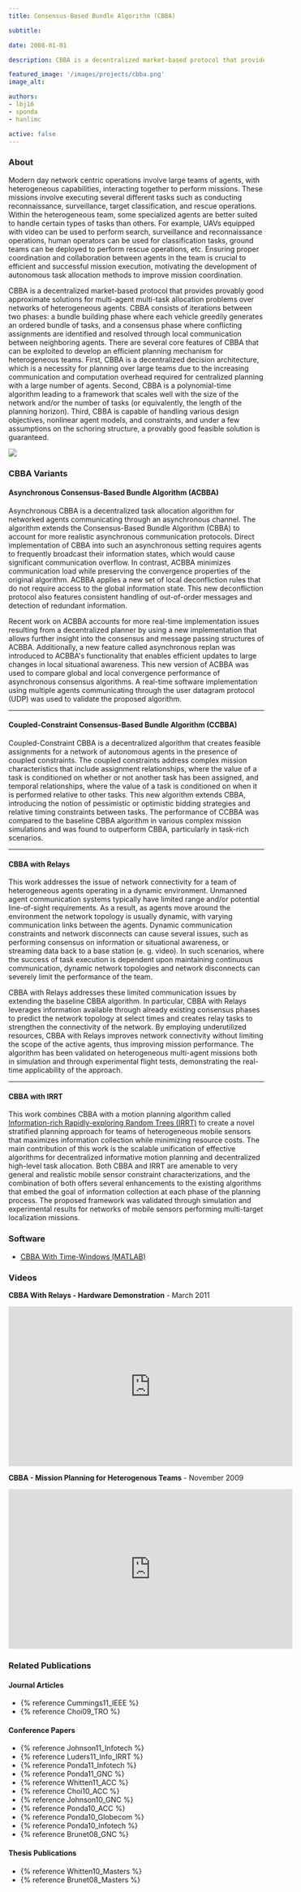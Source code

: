 ```yaml
---
title: Consensus-Based Bundle Algorithm (CBBA)

subtitle:

date: 2008-01-01

description: CBBA is a decentralized market-based protocol that provides provably good approximate solutions for multi-agent multi-task allocation problems over networks of heterogeneous agents.

featured_image: '/images/projects/cbba.png'
image_alt: 

authors:
- lbj16
- sponda
- hanlimc

active: false
---
```


### About

Modern day network centric operations involve large teams of agents, with heterogeneous capabilities, interacting together to perform missions. These missions involve executing several different tasks such as conducting reconnaissance, surveillance, target classification, and rescue operations. Within the heterogeneous team, some specialized agents are better suited to handle certain types of tasks than others. For example, UAVs equipped with video can be used to perform search, surveillance and reconnaissance operations, human operators can be used for classification tasks, ground teams can be deployed to perform rescue operations, etc. Ensuring proper coordination and collaboration between agents in the team is crucial to efficient and successful mission execution, motivating the development of autonomous task allocation methods to improve mission coordination.

CBBA is a decentralized market-based protocol that provides provably good approximate solutions for multi-agent multi-task allocation problems over networks of heterogeneous agents. CBBA consists of iterations between two phases: a bundle building phase where each vehicle greedily generates an ordered bundle of tasks, and a consensus phase where conflicting assignments are identified and resolved through local communication between neighboring agents. There are several core features of CBBA that can be exploited to develop an efficient planning mechanism for heterogeneous teams. First, CBBA is a decentralized decision architecture, which is a necessity for planning over large teams due to the increasing communication and computation overhead required for centralized planning with a large number of agents. Second, CBBA is a polynomial-time algorithm leading to a framework that scales well with the size of the network and/or the number of tasks (or equivalently, the length of the planning horizon). Third, CBBA is capable of handling various design objectives, nonlinear agent models, and constraints, and under a few assumptions on the schoring structure, a provably good feasible solution is guaranteed. 

![](/images/projects/cbba.png)

### CBBA Variants

#### Asynchronous Consensus-Based Bundle Algorithm (ACBBA) 

Asynchronous CBBA is a decentralized task allocation algorithm for networked agents communicating through an asynchronous channel. The algorithm extends the Consensus-Based Bundle Algorithm (CBBA) to account for more realistic asynchronous communication protocols. Direct implementation of CBBA into such an asynchronous setting requires agents to frequently broadcast their information states, which would cause significant communication overflow. In contrast, ACBBA minimizes communication load while preserving the convergence properties of the original algorithm. ACBBA applies a new set of local deconfliction rules that do not require access to the global information state. This new deconfliction protocol also features consistent handling of out-of-order messages and detection of redundant information.

Recent work on ACBBA accounts for more real-time implementation issues resulting from a decentralized planner by using a new implementation that allows further insight into the consensus and message passing structures of ACBBA. Additionally, a new feature called asynchronous replan was introduced to ACBBA's functionality that enables efficient updates to large changes in local situational awareness. This new version of ACBBA was used to compare global and local convergence performance of asynchronous consensus algorithms. A real-time software implementation using multiple agents communicating through the user datagram protocol (UDP) was used to validate the proposed algorithm. 

***

####  Coupled-Constraint Consensus-Based Bundle Algorithm (CCBBA)

Coupled-Constraint CBBA is a decentralized algorithm that creates feasible assignments for a network of autonomous agents in the presence of coupled constraints. The coupled constraints address complex mission characteristics that include assignment relationships, where the value of a task is conditioned on whether or not another task has been assigned, and temporal relationships, where the value of a task is conditioned on when it is performed relative to other tasks. This new algorithm extends CBBA, introducing the notion of pessimistic or optimistic bidding strategies and relative timing constraints between tasks. The performance of CCBBA was compared to the baseline CBBA algorithm in various complex mission simulations and was found to outperform CBBA, particularly in task-rich scenarios.

***

#### CBBA with Relays

This work addresses the issue of network connectivity for a team of heterogeneous agents operating in a dynamic environment. Unmanned agent communication systems typically have limited range and/or potential line-of-sight requirements. As a result, as agents move around the environment the network topology is usually dynamic, with varying communication links between the agents. Dynamic communication constraints and network disconnects can cause several issues, such as performing consensus on information or situational awareness, or streaming data back to a base station (e. g. video). In such scenarios, where the success of task execution is dependent upon maintaining continuous communication, dynamic network topologies and network disconnects can severely limit the performance of the team.

CBBA with Relays addresses these limited communication issues by extending the baseline CBBA algorithm. In particular, CBBA with Relays leverages information available through already existing consensus phases to predict the network topology at select times and creates relay tasks to strengthen the connectivity of the network. By employing underutilized resources, CBBA with Relays improves network connectivity without limiting the scope of the active agents, thus improving mission performance. The algorithm has been validated on heterogeneous multi-agent missions both in simulation and through experimental flight tests, demonstrating the real-time applicability of the approach.

***

#### CBBA with IRRT

This work combines CBBA with a motion planning algorithm called [Information-rich Rapidly-exploring Random Trees (IRRT)](/projects/irrt) to create a novel stratified planning approach for teams of heterogeneous mobile sensors that maximizes information collection while minimizing resource costs. The main contribution of this work is the scalable unification of effective algorithms for decentralized informative motion planning and decentralized high-level task allocation. Both CBBA and IRRT are amenable to very general and realistic mobile sensor constraint characterizations, and the combination of both offers several enhancements to the existing algorithms that embed the goal of information collection at each phase of the planning process. The proposed framework was validated through simulation and experimental results for networks of mobile sensors performing multi-target localization missions.

### Software

* <a href="/files/CBBA_MATLAB_ACLMIT_July13_2010.zip" class="js-no-ajax" download>CBBA With Time-Windows (MATLAB)</a>

### Videos

**CBBA With Relays - Hardware Demonstration** - March 2011

<iframe width="560" height="315" src="https://www.youtube.com/embed/M_TfyDl1Uik" frameborder="0" allow="accelerometer; autoplay; encrypted-media; gyroscope; picture-in-picture" allowfullscreen></iframe>

**CBBA - Mission Planning for Heterogenous Teams** - November 2009

<iframe width="560" height="315" src="https://www.youtube.com/embed/FhmRaRd8G24" frameborder="0" allow="accelerometer; autoplay; encrypted-media; gyroscope; picture-in-picture" allowfullscreen></iframe>

### Related Publications

#### Journal Articles

<ul class="papers">
	<li>
		{% reference Cummings11_IEEE %}
	</li>
	<li>
		{% reference Choi09_TRO %}
	</li>
</ul>

#### Conference Papers

<ul class="papers">
	<li>
		{% reference Johnson11_Infotech %}
	</li>
	<li>
		{% reference Luders11_Info_IRRT %}
	</li>
	<li>
		{% reference Ponda11_Infotech %}
	</li>
	<li>
		{% reference Ponda11_GNC %}
	</li>
	<li>
		{% reference Whitten11_ACC %}
	</li>
	<li>
		{% reference Choi10_ACC %}
	</li>
	<li>
		{% reference Johnson10_GNC %}
	</li>
	<li>
		{% reference Ponda10_ACC %}
	</li>
	<li>
		{% reference Ponda10_Globecom %}
	</li>
	<li>
		{% reference Ponda10_Infotech %}
	</li>
	<li>
		{% reference Brunet08_GNC %}
	</li>
</ul>

#### Thesis Publications

<ul class="papers">
	<li>
		{% reference Whitten10_Masters %}
	</li>
	<li>
		{% reference Brunet08_Masters %}
	</li>
</ul>